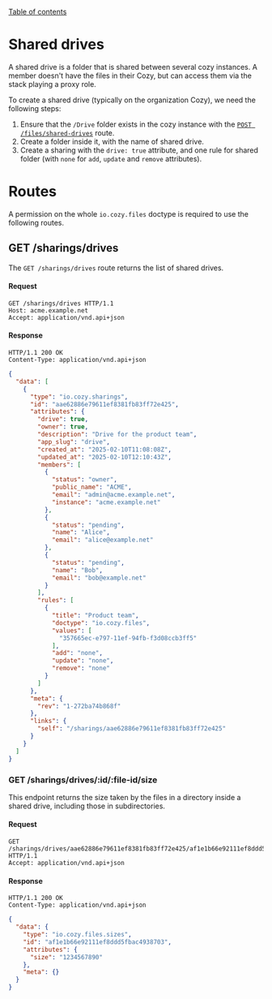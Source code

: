 [Table of contents](README.md#table-of-contents)

# Shared drives

A shared drive is a folder that is shared between several cozy instances. A
member doesn't have the files in their Cozy, but can access them via the stack
playing a proxy role.

To create a shared drive (typically on the organization Cozy), we need the
following steps:

1. Ensure that the `/Drive` folder exists in the cozy instance with the
   [`POST /files/shared-drives`](https://docs.cozy.io/en/cozy-stack/files/#post-filesshared-drives)
   route.
2. Create a folder inside it, with the name of shared drive.
3. Create a sharing with the `drive: true` attribute, and one rule for
   shared folder (with `none` for `add`, `update` and `remove` attributes).

# Routes

A permission on the whole `io.cozy.files` doctype is required to use the
following routes.

## GET /sharings/drives

The `GET /sharings/drives` route returns the list of shared drives.

#### Request

```http
GET /sharings/drives HTTP/1.1
Host: acme.example.net
Accept: application/vnd.api+json
```

#### Response

```http
HTTP/1.1 200 OK
Content-Type: application/vnd.api+json
```

```json
{
  "data": [
    {
      "type": "io.cozy.sharings",
      "id": "aae62886e79611ef8381fb83ff72e425",
      "attributes": {
        "drive": true,
        "owner": true,
        "description": "Drive for the product team",
        "app_slug": "drive",
        "created_at": "2025-02-10T11:08:08Z",
        "updated_at": "2025-02-10T12:10:43Z",
        "members": [
          {
            "status": "owner",
            "public_name": "ACME",
            "email": "admin@acme.example.net",
            "instance": "acme.example.net"
          },
          {
            "status": "pending",
            "name": "Alice",
            "email": "alice@example.net"
          },
          {
            "status": "pending",
            "name": "Bob",
            "email": "bob@example.net"
          }
        ],
        "rules": [
          {
            "title": "Product team",
            "doctype": "io.cozy.files",
            "values": [
              "357665ec-e797-11ef-94fb-f3d08ccb3ff5"
            ],
            "add": "none",
            "update": "none",
            "remove": "none"
          }
        ]
      },
      "meta": {
        "rev": "1-272ba74b868f"
      },
      "links": {
        "self": "/sharings/aae62886e79611ef8381fb83ff72e425"
      }
    }
  ]
}
```

### GET /sharings/drives/:id/:file-id/size

This endpoint returns the size taken by the files in a directory inside a shared
drive, including those in subdirectories.

#### Request

```http
GET /sharings/drives/aae62886e79611ef8381fb83ff72e425/af1e1b66e92111ef8ddd5fbac4938703/size HTTP/1.1
Accept: application/vnd.api+json
```

#### Response

```http
HTTP/1.1 200 OK
Content-Type: application/vnd.api+json
```

```json
{
  "data": {
    "type": "io.cozy.files.sizes",
    "id": "af1e1b66e92111ef8ddd5fbac4938703",
    "attributes": {
      "size": "1234567890"
    },
    "meta": {}
  }
}
```
